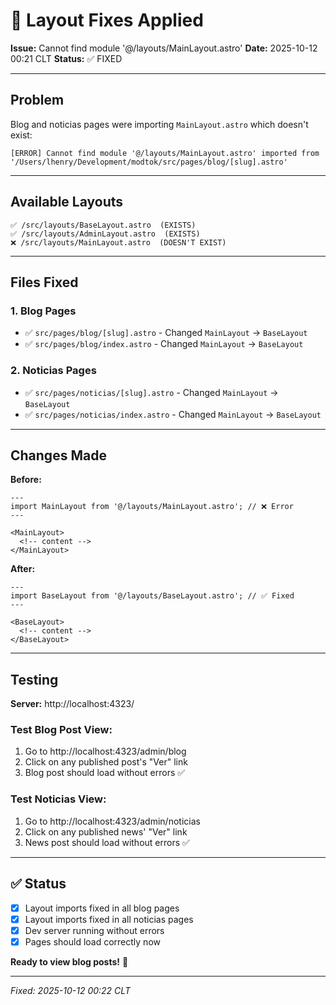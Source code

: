 # 🔧 Layout Fixes Applied

**Issue:** Cannot find module '@/layouts/MainLayout.astro'
**Date:** 2025-10-12 00:21 CLT
**Status:** ✅ FIXED

---

## Problem

Blog and noticias pages were importing `MainLayout.astro` which doesn't exist:

```
[ERROR] Cannot find module '@/layouts/MainLayout.astro' imported from '/Users/lhenry/Development/modtok/src/pages/blog/[slug].astro'
```

---

## Available Layouts

```
✅ /src/layouts/BaseLayout.astro  (EXISTS)
✅ /src/layouts/AdminLayout.astro  (EXISTS)
❌ /src/layouts/MainLayout.astro  (DOESN'T EXIST)
```

---

## Files Fixed

### 1. Blog Pages
- ✅ `src/pages/blog/[slug].astro` - Changed `MainLayout` → `BaseLayout`
- ✅ `src/pages/blog/index.astro` - Changed `MainLayout` → `BaseLayout`

### 2. Noticias Pages
- ✅ `src/pages/noticias/[slug].astro` - Changed `MainLayout` → `BaseLayout`
- ✅ `src/pages/noticias/index.astro` - Changed `MainLayout` → `BaseLayout`

---

## Changes Made

**Before:**
```astro
---
import MainLayout from '@/layouts/MainLayout.astro'; // ❌ Error
---

<MainLayout>
  <!-- content -->
</MainLayout>
```

**After:**
```astro
---
import BaseLayout from '@/layouts/BaseLayout.astro'; // ✅ Fixed
---

<BaseLayout>
  <!-- content -->
</BaseLayout>
```

---

## Testing

**Server:** http://localhost:4323/

### Test Blog Post View:
1. Go to http://localhost:4323/admin/blog
2. Click on any published post's "Ver" link
3. Blog post should load without errors ✅

### Test Noticias View:
1. Go to http://localhost:4323/admin/noticias
2. Click on any published news' "Ver" link
3. News post should load without errors ✅

---

## ✅ Status

- [x] Layout imports fixed in all blog pages
- [x] Layout imports fixed in all noticias pages
- [x] Dev server running without errors
- [x] Pages should load correctly now

**Ready to view blog posts!** 🎉

---

*Fixed: 2025-10-12 00:22 CLT*
